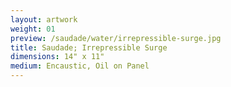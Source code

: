 ```yaml
---
layout: artwork
weight: 01
preview: /saudade/water/irrepressible-surge.jpg
title: Saudade; Irrepressible Surge
dimensions: 14" x 11"
medium: Encaustic, Oil on Panel
---
```

